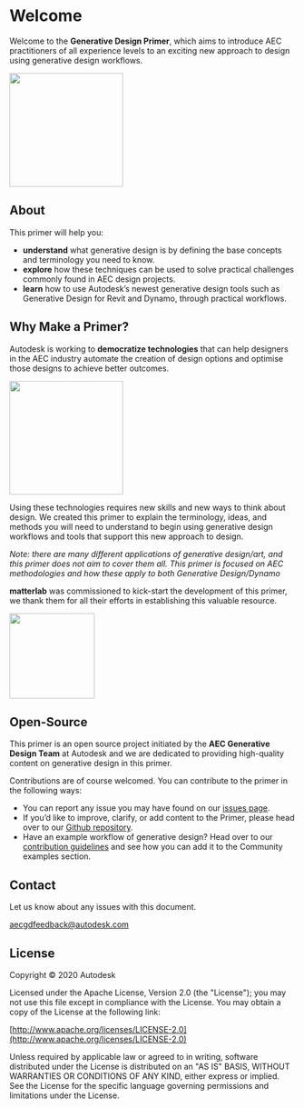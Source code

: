 # Welcome
Welcome to the **Generative Design Primer**, which aims to introduce AEC practitioners of all experience levels to an exciting new approach to design using generative design workflows. 

<img src="assets/welcome/introgif.gif" style="width:200px;"/>

## About
This primer will help you:

* **understand** what generative design is by defining the base concepts and terminology you need to know. 
* **explore** how these techniques can be used to solve practical challenges commonly found in AEC design projects.
* **learn** how to use Autodesk’s newest generative design tools such as Generative Design for Revit and Dynamo, through practical workflows.

## Why Make a Primer?

Autodesk is working to **democratize technologies** that can help designers in the AEC industry automate the creation of design options and optimise those designs to achieve better outcomes.

<img src="assets/welcome/whyprimer.png" style="width:200px;"/>

Using these technologies requires new skills and new ways to think about design. We created this primer to explain the terminology, ideas, and methods you will need to understand to begin using generative design workflows and tools that support this new approach to design.

*Note: there are many different applications of generative design/art, and this primer does not aim to cover them all. This primer is focused on AEC methodologies and how these apply to both Generative Design/Dynamo*

**matterlab** was commissioned to kick-start the development of this primer, we thank them for all their efforts in establishing this valuable resource.

[<img src="assets/welcome/matterlab-logo.jpg" style="width:150px;"/>](https://www.matterlab.co/)

## Open-Source

This primer is an open source project initiated by the **AEC Generative Design Team** at Autodesk and we are dedicated to providing high-quality content on generative design in this primer.

Contributions are of course welcomed. You can contribute to the primer in the following ways:

* You can report any issue you may have found on our [issues page](https://github.com/DynamoDS/GenerativePrimer/issues).
* If you’d like to improve, clarify, or add content to the Primer, please head over to our [Github repository](https://github.com/DynamoDS/GenerativePrimer).
* Have an example workflow of generative design? Head over to our [contribution guidelines](https://github.com/DynamoDS/RefineryPrimer/blob/master/CONTRIBUTING.md) and see how you can add it to the Community examples section.

## Contact

Let us know about any issues with this document.

[aecgdfeedback@autodesk.com](mailto:aecgdfeedback@autodesk.com)

## License

Copyright © 2020 Autodesk

Licensed under the Apache License, Version 2.0 \(the "License"\); you may not use this file except in compliance with the License. You may obtain a copy of the License at the following link:

[http://www.apache.org/licenses/LICENSE-2.0](http://www.apache.org/licenses/LICENSE-2.0)

Unless required by applicable law or agreed to in writing, software distributed under the License is distributed on an "AS IS" BASIS, WITHOUT WARRANTIES OR CONDITIONS OF ANY KIND, either express or implied. See the License for the specific language governing permissions and limitations under the License.

